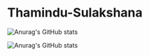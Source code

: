 # Thamindu-Sulakshana

![Anurag's GitHub stats](https://github-readme-stats.vercel.app/api?username=ThaminduSulakshana&theme=yeblu&show_icons=true)

![Anurag's GitHub stats](https://github-readme-Repo.vercel.app/api?username=anuraghazra&theme=dark&show_icons=true)
